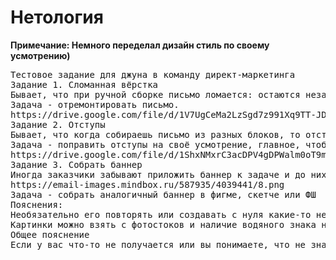 # Нетология
<b>Примечание: Немного переделал дизайн стиль по своему усмотрению)</b>

<pre>Тестовое задание для джуна в команду директ-маркетинга
Задание 1. Сломанная вёрстка
Бывает, что при ручной сборке письмо ломается: остаются незакрытые теги, отвалились стили и прочее.
Задача - отремонтировать письмо.
https://drive.google.com/file/d/1V7UgCeMa2LzSgd7z991Xq9TT-JD3pMRf/view?usp=sharing
Задание 2. Отступы
Бывает, что когда собираешь письмо из разных блоков, то отступы между блоками получаются разными.
Задача - поправить отступы на своё усмотрение, главное, чтобы они были консистентными или кратными.
https://drive.google.com/file/d/1ShxNMxrC3acDPV4gDPWalm0oT9mBMFHu/view?usp=sharing
Задание 3. Собрать баннер
Иногда заказчики забывают приложить баннер к задаче и до них не достучаться, а письмо отправляется уже через пару часов: в спринт к дизайнерам не попасть, поэтому надо сделать своими силами.
https://email-images.mindbox.ru/587935/4039441/8.png
Задача - собрать аналогичный баннер в фигме, скетче или ФШ
Пояснения:
Необязательно его повторять или создавать с нуля какие-то невероятные элементы, просто сделать ровненький баннер
Картинки можно взять с фотостоков и наличие водяного знака не испортит ничего
Общее пояснение
Если у вас что-то не получается или вы понимаете, что не знаете, как сделать задание, то опишите решение - нам важно ваше понимание, а научитесь уже по пути: у нас в команде для этого есть все инструменты.
</pre>
